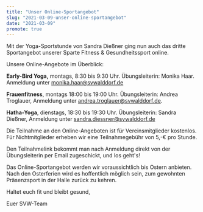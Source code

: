 ```yaml
---
title: "Unser Online-Sportangebot"
slug: "2021-03-09-unser-online-sportangebot"
date: "2021-03-09"
promote: true
---
```

Mit der Yoga-Sportstunde von Sandra Dießner ging nun auch das dritte Sportangebot unserer Sparte Fitness &amp; Gesundheitssport online.

Unsere Online-Angebote im Überblick:

**Early-Bird Yoga,** montags, 8:30 bis 9:30 Uhr. Übungsleiterin: Monika Haar. Anmeldung unter monika.haar@svwalddorf.de

**Frauenfitness**, montags 18:00 bis 19:00 Uhr. Übungsleiterin: Andrea Troglauer, Anmeldung unter andrea.troglauer@svwalddorf.de.

**Hatha-Yoga**, dienstags, 18:30 bis 19:30 Uhr. Übungsleiterin: Sandra Dießner, Anmeldung unter sandra.diessner@svwalddorf.de

Die Teilnahme an den Online-Angeboten ist für Vereinsmitglieder kostenlos. Für Nichtmitglieder erheben wir eine Teilnahmegebühr von 5,-€ pro Stunde.

Den Teilnahmelink bekommt man nach Anmeldung direkt von der Übungsleiterin per Email zugeschickt, und los geht's!

Das Online-Sportangebot werden wir voraussichtlich bis Ostern anbieten. Nach den Osterferien wird es hoffentlich möglich sein, zum gewohnten Präsenzsport in der Halle zurück zu kehren.

Haltet euch fit und bleibt gesund,

Euer SVW-Team
